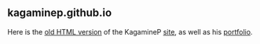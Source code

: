 ## kagaminep.github.io

Here is the [old HTML version](1) of the KagamineP [site](2), as well as his [portfolio](2).

[1]: https://kagaminep.github.io/mirror
[2]: https://kagaminep.ru/
[3]: https://kagaminep.github.io/
